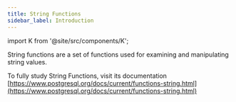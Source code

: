 ```yaml
---
title: String Functions
sidebar_label: Introduction
---
```


import K from '@site/src/components/K';

String functions are a set of functions used for examining and manipulating string values.

To fully study String Functions, visit its documentation [https://www.postgresql.org/docs/current/functions-string.html](https://www.postgresql.org/docs/current/functions-string.html)